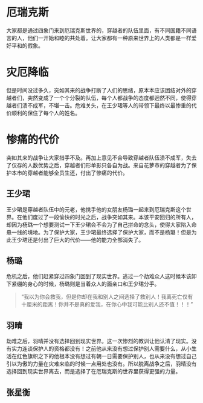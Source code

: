 # 厄瑞克斯

大家都是通过四象门来到厄瑞克斯世界的，穿越者的队伍里面，有不同国籍不同语言的人，他们一开始和睦的共处着。让大家都有一种原来世界上的人类都是一样爱好平和的假象。

# 灾厄降临

但是时间没过多久，突如其来的战争打断了人们的思绪，原本本应该团结对外的穿越者们，突然变成了一个个分裂的队伍，每个人都战争的态度都迥然不同，使得穿越者们溃不成军，不堪一击。危难关头，在王少珺等人的带领下最终以最惨重的代价顺利的保住了每个人的姓名。

# 惨痛的代价

突如其来的战争让大家措手不及。再加上意见不合导致穿越者队伍溃不成军，失去了仅存的人数优势之后，穿越者们形单影只各自为战。来自花萝市的穿越者为了保护本市的穿越者能够全员生还，付出了惨痛的代价。

## 王少珺

王少珺是穿越者队伍中的元老，他携手他的女朋友杨璐一起来到厄瑞克斯这个世界。在他们度过了一段愉快的时光之后，战争突如其来。本该平安回归的所有人，却因为杨璐一个想要测试一下王少珺会不会为了自己拼命的念头，使得大家陷入命悬一线的境地。为了保护大家，王少珺最终选择了保护大家，而不是杨璐！但是为此王少珺还是付出了巨大的代价——他的能力全部消失了。

## 杨璐

危机之后，他们赶紧穿过四象门回到了现实世界。逃过一个劫难众人这时候本该卸下紧绷的身心的时候，杨璐则是当着众人的面亲口和王少珺分手。

> “我以为你会救我，但是你却在我和别人之间选择了救别人！我离死亡仅有十厘米的距离！你并不是真的爱我，在你心中我可能比别人还不值！！！”

## 羽晴

劫难之后，羽晴并没有选择回到现实世界。这一次惨烈的教训让他认清了现实。没有实力连谈保护人的资格都没有！之前他从来没有想过保护别人需要什么，从小生活在红色旗帜之下的他根本没有想过有朝一日需要保护别人，也从来没有想过自己引以为傲的力量在灾难来临的时候一点用处也没有。所以脱离战争之后，羽晴没有选择回到现实世界离去，而是选择了在厄瑞克斯的世界里获得更强的力量。

## 张星衡

